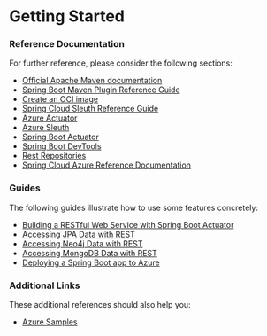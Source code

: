 # Getting Started

### Reference Documentation
For further reference, please consider the following sections:

* [Official Apache Maven documentation](https://maven.apache.org/guides/index.html)
* [Spring Boot Maven Plugin Reference Guide](https://docs.spring.io/spring-boot/docs/2.7.8-SNAPSHOT/maven-plugin/reference/html/)
* [Create an OCI image](https://docs.spring.io/spring-boot/docs/2.7.8-SNAPSHOT/maven-plugin/reference/html/#build-image)
* [Spring Cloud Sleuth Reference Guide](https://docs.spring.io/spring-cloud-sleuth/docs/current/reference/htmlsingle/spring-cloud-sleuth.html)
* [Azure Actuator](https://aka.ms/spring/docs/actuator)
* [Azure Sleuth](https://aka.ms/spring/docs/sleuth)
* [Spring Boot Actuator](https://docs.spring.io/spring-boot/docs/2.7.8-SNAPSHOT/reference/htmlsingle/#actuator)
* [Spring Boot DevTools](https://docs.spring.io/spring-boot/docs/2.7.8-SNAPSHOT/reference/htmlsingle/#using.devtools)
* [Rest Repositories](https://docs.spring.io/spring-boot/docs/2.7.8-SNAPSHOT/reference/htmlsingle/#howto.data-access.exposing-spring-data-repositories-as-rest)
* [Spring Cloud Azure Reference Documentation](https://microsoft.github.io/spring-cloud-azure/current/reference/html/index.html)

### Guides
The following guides illustrate how to use some features concretely:

* [Building a RESTful Web Service with Spring Boot Actuator](https://spring.io/guides/gs/actuator-service/)
* [Accessing JPA Data with REST](https://spring.io/guides/gs/accessing-data-rest/)
* [Accessing Neo4j Data with REST](https://spring.io/guides/gs/accessing-neo4j-data-rest/)
* [Accessing MongoDB Data with REST](https://spring.io/guides/gs/accessing-mongodb-data-rest/)
* [Deploying a Spring Boot app to Azure](https://spring.io/guides/gs/spring-boot-for-azure/)

### Additional Links
These additional references should also help you:

* [Azure Samples](https://aka.ms/spring/samples)

